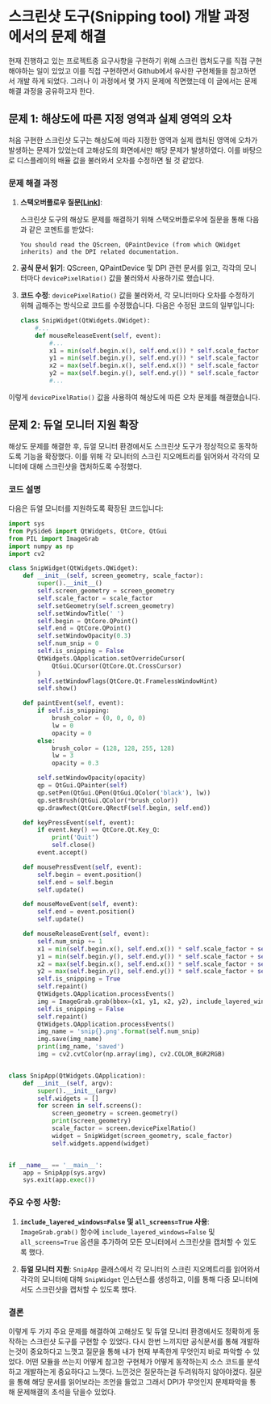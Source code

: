 # 스크린샷 도구(Snipping tool) 개발 과정에서의 문제 해결

현재 진행하고 있는 프로젝트중 요구사항을 구현하기 위해 스크린 캡처도구를 직접 구현해야하는 일이 있었고 이를 직접 구현하면서 Github에서 유사한 구현체들을 참고하면서 개발 하게 되었다. 그러나 이 과정에서 몇 가지 문제에 직면했는데 이 글에서는 문제 해결 과정을 공유하고자 한다.

## 문제 1: 해상도에 따른 지정 영역과 실제 영역의 오차

처음 구현한 스크린샷 도구는 해상도에 따라 지정한 영역과 실제 캡처된 영역에 오차가 발생하는 문제가 있었는데 고해상도의 화면에서만 해당 문제가 발생하였다. 이를 바탕으로 디스플레이의 배율 값을 불러와서 오차를 수정하면 될 것 같았다.

### 문제 해결 과정

1. **스택오버플로우 질문[[Link](https://stackoverflow.com/questions/78568755/pyside-snipping-tool-coordinates-mismatch-due-to-monitor-scaling-and-dual-monito)]**:

   스크린샷 도구의 해상도 문제를 해결하기 위해 스택오버플로우에 질문을 통해 다음과 같은 코멘트를 받았다:
   ```
   You should read the QScreen, QPaintDevice (from which QWidget inherits) and the DPI related documentation.
   ```
   
3. **공식 문서 읽기**:
   QScreen, QPaintDevice 및 DPI 관련 문서를 읽고, 각각의 모니터마다 `devicePixelRatio()` 값을 불러와서 사용하기로 했습니다.

4. **코드 수정**:
   `devicePixelRatio()` 값을 불러와서, 각 모니터마다 오차를 수정하기 위해 곱해주는 방식으로 코드를 수정했습니다. 다음은 수정된 코드의 일부입니다:

   ```python
   class SnipWidget(QtWidgets.QWidget):
       #...
       def mouseReleaseEvent(self, event):
           #...
           x1 = min(self.begin.x(), self.end.x()) * self.scale_factor + self.screen_geometry.x()
           y1 = min(self.begin.y(), self.end.y()) * self.scale_factor + self.screen_geometry.y()
           x2 = max(self.begin.x(), self.end.x()) * self.scale_factor + self.screen_geometry.x()
           y2 = max(self.begin.y(), self.end.y()) * self.scale_factor + self.screen_geometry.y()
           #...
   ```

이렇게 `devicePixelRatio()` 값을 사용하여 해상도에 따른 오차 문제를 해결했습니다.

## 문제 2: 듀얼 모니터 지원 확장

해상도 문제를 해결한 후, 듀얼 모니터 환경에서도 스크린샷 도구가 정상적으로 동작하도록 기능을 확장했다. 이를 위해 각 모니터의 스크린 지오메트리를 읽어와서 각각의 모니터에 대해 스크린샷을 캡처하도록 수정했다.

### 코드 설명

다음은 듀얼 모니터를 지원하도록 확장된 코드입니다:

```python
import sys
from PySide6 import QtWidgets, QtCore, QtGui
from PIL import ImageGrab
import numpy as np
import cv2

class SnipWidget(QtWidgets.QWidget):
    def __init__(self, screen_geometry, scale_factor):
        super().__init__()
        self.screen_geometry = screen_geometry
        self.scale_factor = scale_factor
        self.setGeometry(self.screen_geometry)
        self.setWindowTitle(' ')
        self.begin = QtCore.QPoint()
        self.end = QtCore.QPoint()
        self.setWindowOpacity(0.3)
        self.num_snip = 0
        self.is_snipping = False
        QtWidgets.QApplication.setOverrideCursor(
            QtGui.QCursor(QtCore.Qt.CrossCursor)
        )
        self.setWindowFlags(QtCore.Qt.FramelessWindowHint)
        self.show()

    def paintEvent(self, event):
        if self.is_snipping:
            brush_color = (0, 0, 0, 0)
            lw = 0
            opacity = 0
        else:
            brush_color = (128, 128, 255, 128)
            lw = 3
            opacity = 0.3

        self.setWindowOpacity(opacity)
        qp = QtGui.QPainter(self)
        qp.setPen(QtGui.QPen(QtGui.QColor('black'), lw))
        qp.setBrush(QtGui.QColor(*brush_color))
        qp.drawRect(QtCore.QRectF(self.begin, self.end))

    def keyPressEvent(self, event):
        if event.key() == QtCore.Qt.Key_Q:
            print('Quit')
            self.close()
        event.accept()

    def mousePressEvent(self, event):
        self.begin = event.position()
        self.end = self.begin
        self.update()

    def mouseMoveEvent(self, event):
        self.end = event.position()
        self.update()

    def mouseReleaseEvent(self, event):
        self.num_snip += 1
        x1 = min(self.begin.x(), self.end.x()) * self.scale_factor + self.screen_geometry.x()
        y1 = min(self.begin.y(), self.end.y()) * self.scale_factor + self.screen_geometry.y()
        x2 = max(self.begin.x(), self.end.x()) * self.scale_factor + self.screen_geometry.x()
        y2 = max(self.begin.y(), self.end.y()) * self.scale_factor + self.screen_geometry.y()
        self.is_snipping = True
        self.repaint()
        QtWidgets.QApplication.processEvents()
        img = ImageGrab.grab(bbox=(x1, y1, x2, y2), include_layered_windows=False, all_screens=True)
        self.is_snipping = False
        self.repaint()
        QtWidgets.QApplication.processEvents()
        img_name = 'snip{}.png'.format(self.num_snip)
        img.save(img_name)
        print(img_name, 'saved')
        img = cv2.cvtColor(np.array(img), cv2.COLOR_BGR2RGB)


class SnipApp(QtWidgets.QApplication):
    def __init__(self, argv):
        super().__init__(argv)
        self.widgets = []
        for screen in self.screens():
            screen_geometry = screen.geometry()
            print(screen_geometry)
            scale_factor = screen.devicePixelRatio()
            widget = SnipWidget(screen_geometry, scale_factor)
            self.widgets.append(widget)


if __name__ == '__main__':
    app = SnipApp(sys.argv)
    sys.exit(app.exec())
```

### 주요 수정 사항:

1. **`include_layered_windows=False` 및 `all_screens=True` 사용**:
   `ImageGrab.grab()` 함수에 `include_layered_windows=False` 및 `all_screens=True` 옵션을 추가하여 모든 모니터에서 스크린샷을 캡처할 수 있도록 했다.

2. **듀얼 모니터 지원**:
   `SnipApp` 클래스에서 각 모니터의 스크린 지오메트리를 읽어와서 각각의 모니터에 대해 `SnipWidget` 인스턴스를 생성하고, 이를 통해 다중 모니터에서도 스크린샷을 캡처할 수 있도록 했다.

### 결론

이렇게 두 가지 주요 문제를 해결하여 고해상도 및 듀얼 모니터 환경에서도 정확하게 동작하는 스크린샷 도구를 구현할 수 있었다. 다시 한번 느끼지만 공식문서를 통해 개발하는것이 중요하다고 느꼇고 질문을 통해 내가 현재 부족한게 무엇인지 바로 파악할 수 있었다. 어떤 모듈을 쓰는지 어떻게 참고한 구현체가 어떻게 동작하는지 소스 코드를 분석하고 개발하는게 중요하다고 느꼇다. 느낀것은 질문하는걸 두려워하지 않아야겠다. 질문을 통해 해당 문서를 읽어보라는 조언을 들었고 그래서 DPI가 무엇인지 문제파악을 통해 문제해결의 초석을 닦을수 있었다.

